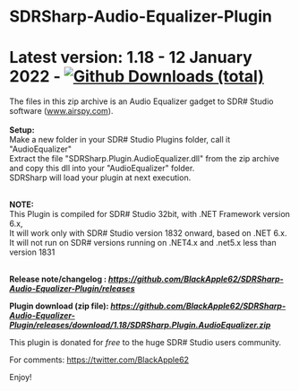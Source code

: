 # SDRSharp-Audio-Equalizer-Plugin

# Latest version: 1.18 - 12 January 2022 - [![Github Downloads (total)](https://img.shields.io/github/downloads/BlackApple62/SDRSharp-Audio-Equalizer-Plugin/1.18/total.svg)]()

The files in this zip archive is an Audio Equalizer gadget to SDR# Studio software (www.airspy.com).<br><br>
**Setup:**<br>Make a new folder in your SDR# Studio Plugins folder, call it "AudioEqualizer"<br>Extract the file "SDRSharp.Plugin.AudioEqualizer.dll" from the zip archive and copy this dll into your "AudioEqualizer" folder.<br>
SDRSharp will load your plugin at next execution.<br><br>

**NOTE:**
<br>
This Plugin is compiled for SDR# Studio 32bit, with .NET Framework version 6.x,
<br>It will work only with SDR# Studio version 1832 onward, based on .NET 6.x.
<br>It will not run on SDR# versions running on .NET4.x and .net5.x less than version 1831 <br><br>

**Release note/changelog : _https://github.com/BlackApple62/SDRSharp-Audio-Equalizer-Plugin/releases_**

**Plugin download (zip file): _https://github.com/BlackApple62/SDRSharp-Audio-Equalizer-Plugin/releases/download/1.18/SDRSharp.Plugin.AudioEqualizer.zip_**

This plugin is donated for *free* to the huge SDR# Studio users community.<br>

For comments: https://twitter.com/BlackApple62

Enjoy!
